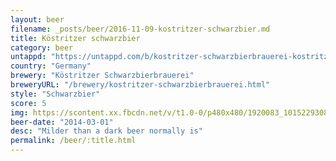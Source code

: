 ```yaml
---
layout: beer
filename: _posts/beer/2016-11-09-kostritzer-schwarzbier.md
title: Köstritzer schwarzbier
category: beer
untappd: "https://untappd.com/b/kostritzer-schwarzbierbrauerei-kostritzer-schwarzbier/25784"
country: "Germany"
brewery: "Köstritzer Schwarzbierbrauerei"
breweryURL: "/brewery/kostritzer-schwarzbierbrauerei.html"
style: "Schwarzbier"
score: 5
img: https://scontent.xx.fbcdn.net/v/t1.0-0/p480x480/1920083_10152293088098745_591597385_n.jpg?oh=0e0163bdb7b98911d0fe2266a05bdca5&oe=5A03901A
beer-date: "2014-03-01"
desc: "Milder than a dark beer normally is"
permalink: /beer/:title.html
---
```

